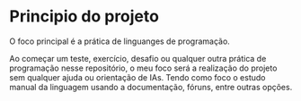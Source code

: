 # Principio do projeto

O foco principal é a prática de linguanges de programação.

Ao começar um teste, exercício, desafio ou qualquer outra prática de programação nesse repositório, o meu foco será a realização do projeto sem qualquer ajuda ou orientação de IAs. Tendo como foco o estudo manual da linguagem usando a documentação, fóruns, entre outras opções.
